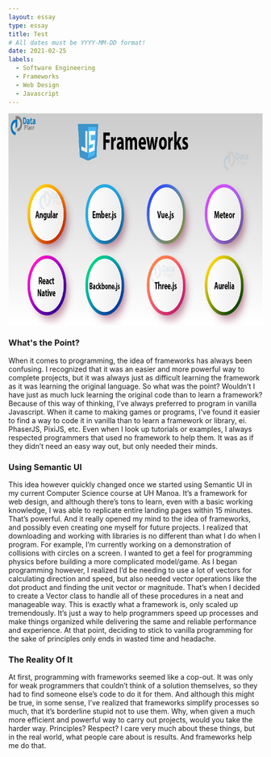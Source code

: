 ```yaml
---
layout: essay
type: essay
title: Test
# All dates must be YYYY-MM-DD format!
date: 2021-02-25
labels:
  - Software Engineering
  - Frameworks
  - Web Design
  - Javascript
---
```

<img src="../images/jsframeworks.jpg" width=802 height=420>

<h3>What's the Point?</h3>
When it comes to programming, the idea of frameworks has always been confusing. I recognized that it was an easier and more powerful way to complete projects, but it was always just as difficult learning the framework as it was learning the original language. So what was the point? Wouldn’t I have just as much luck learning the original code than to learn a framework? Because of this way of thinking, I’ve always preferred to program in vanilla Javascript. When it came to making games or programs, I’ve found it easier to find a way to code it in vanilla than to learn a framework or library, ei. PhaserJS, PixiJS, etc. Even when I look up tutorials or examples, I always respected programmers that used no framework to help them. It was as if they didn’t need an easy way out, but only needed their minds. 

<h3>Using Semantic UI</h3>
This idea however quickly changed once we started using Semantic UI in my current Computer Science course at UH Manoa. It’s a framework for web design, and although there’s tons to learn, even with a basic working knowledge, I was able to replicate entire landing pages within 15 minutes. That’s powerful. And it really opened my mind to the idea of frameworks, and possibly even creating one myself for future projects. I realized that downloading and working with libraries is no different than what I do when I program. For example, I’m currently working on a demonstration of collisions with circles on a screen. I wanted to get a feel for programming physics before building a more complicated model/game. As I began programming however, I realized I’d be needing to use a lot of vectors for calculating direction and speed, but also needed vector operations like the dot product and finding the unit vector or magnitude. That’s when I decided to create a Vector class to handle all of these procedures in a neat and manageable way. This is exactly what a framework is, only scaled up tremendously. It’s just a way to help programmers speed up processes and make things organized while delivering the same and reliable performance and experience. At that point, deciding to stick to vanilla programming for the sake of principles only ends in wasted time and headache.

<h3>The Reality Of It</h3>
At first, programming with frameworks seemed like a cop-out. It was only for weak programmers that couldn’t think of a solution themselves, so they had to find someone else’s code to do it for them. And although this might be true, in some sense, I’ve realized that frameworks simplify processes so much, that it’s borderline stupid not to use them. Why, when given a much more efficient and powerful way to carry out projects, would you take the harder way. Principles? Respect? I care very much about these things, but in the real world, what people care about is results. And frameworks help me do that.
